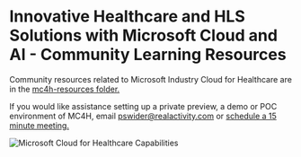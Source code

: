 # Innovative Healthcare and HLS Solutions with Microsoft Cloud and AI - Community Learning Resources

Community resources related to Microsoft Industry Cloud for Healthcare are in the [mc4h-resources folder.](https://github.com/pswider/Microsoft-Cloud-for-Healthcare-Architect-Resources/blob/main/mc4h-resources/mc4h-resources.md)

If you would like assistance setting up a private preview, a demo or POC environment of MC4H, email pswider@realactivity.com or [schedule a 15 minute meeting.](https://calendly.com/paulswider)

![Microsoft Cloud for Healthcare Capabilities](https://github.com/pswider/mc4h/blob/main/mc4h-resources/2022-10-30_5-12-15.jpg)
